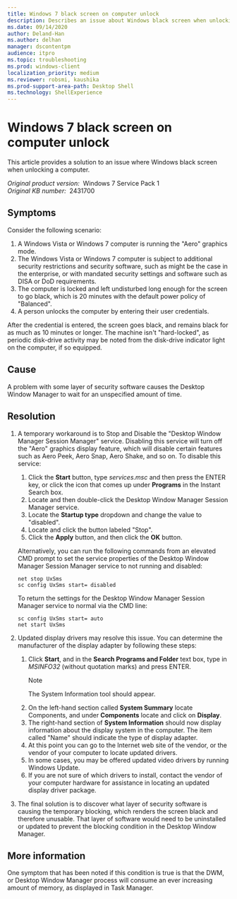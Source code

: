```yaml
---
title: Windows 7 black screen on computer unlock
description: Describes an issue about Windows black screen when unlocking a computer.
ms.date: 09/14/2020
author: Deland-Han
ms.author: delhan
manager: dscontentpm
audience: itpro
ms.topic: troubleshooting
ms.prod: windows-client
localization_priority: medium
ms.reviewer: robsmi, kaushika
ms.prod-support-area-path: Desktop Shell
ms.technology: ShellExperience
---
```

# Windows 7 black screen on computer unlock

This article provides a solution to an issue where Windows black screen when unlocking a computer.

_Original product version:_ &nbsp;Windows 7 Service Pack 1  
_Original KB number:_ &nbsp;2431700

## Symptoms

Consider the following scenario:

1. A Windows Vista or Windows 7 computer is running the "Aero" graphics mode.
2. The Windows Vista or Windows 7 computer is subject to additional security restrictions and security software, such as might be the case in the enterprise, or with mandated security settings and software such as DISA or DoD requirements.
3. The computer is locked and left undisturbed long enough for the screen to go black, which is 20 minutes with the default power policy of "Balanced".
4. A person unlocks the computer by entering their user credentials.

After the credential is entered, the screen goes black, and remains black for as much as 10 minutes or longer. The machine isn't "hard-locked", as periodic disk-drive activity may be noted from the disk-drive indicator light on the computer, if so equipped.

## Cause

A problem with some layer of security software causes the Desktop Window Manager to wait for an unspecified amount of time.

## Resolution

1. A temporary workaround is to Stop and Disable the "Desktop Window Manager Session Manager" service. Disabling this service will turn off the "Aero" graphics display feature, which will disable certain features such as Aero Peek, Aero Snap, Aero Shake, and so on. To disable this service:
    1. Click the **Start** button, type *services.msc* and then press the ENTER key, or click the icon that comes up under **Programs** in the Instant Search box.
    2. Locate and then double-click the Desktop Window Manager Session Manager service.
    3. Locate the **Startup type** dropdown and change the value to "disabled".
    4. Locate and click the button labeled "Stop".
    5. Click the **Apply** button, and then click the **OK** button.

    Alternatively, you can run the following commands from an elevated CMD prompt to set the service properties of the Desktop Window Manager Session Manager service to not running and disabled:

    ```console
    net stop UxSms
    sc config UxSms start= disabled
    ```

    To return the settings for the Desktop Window Manager Session Manager service to normal via the CMD line:

    ```console
    sc config UxSms start= auto
    net start UxSms
    ```

2. Updated display drivers may resolve this issue. You can determine the manufacturer of the display adapter by following these steps:

    1. Click **Start**, and in the **Search Programs and Folder** text box, type in *MSINFO32* (without quotation marks) and press ENTER.
        > [!NOTE]
        > The System Information tool should appear.
    2. On the left-hand section called **System Summary** locate Components, and under **Components** locate and click on **Display**.
    3. The right-hand section of **System Information** should now display information about the display system in the computer. The item called "Name" should indicate the type of display adapter.
    4. At this point you can go to the Internet web site of the vendor, or the vendor of your computer to locate updated drivers.
    5. In some cases, you may be offered updated video drivers by running Windows Update.
    6. If you are not sure of which drivers to install, contact the vendor of your computer hardware for assistance in locating an updated display driver package.

3. The final solution is to discover what layer of security software is causing the temporary blocking, which renders the screen black and therefore unusable. That layer of software would need to be uninstalled or updated to prevent the blocking condition in the Desktop Window Manager.

## More information

One symptom that has been noted if this condition is true is that the DWM, or Desktop Window Manager process will consume an ever increasing amount of memory, as displayed in Task Manager.
